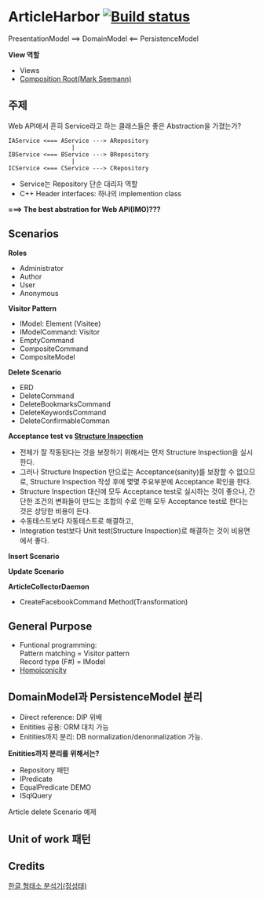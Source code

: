 ArticleHarbor [![Build status](https://ci.appveyor.com/api/projects/status/k9k4dd8qjsga7kvp?svg=true)](https://ci.appveyor.com/project/jwChung/articleharbor-webapidemo)
===============

PresentationModel ==> DomainModel <== PersistenceModel

**View 역할**

 - Views
 - [Composition Root(Mark Seemann)](http://blog.ploeh.dk/2011/07/28/CompositionRoot/)


주제
-----
Web API에서 흔히 Service라고 하는 클래스들은 좋은 Abstraction을 가졌는가?

    IAService <=== AService ---> ARepository
                      |
    IBService <=== BService ---> BRepository
                      |
    ICService <=== CService ---> CRepository

 - Service는 Repository 단순 대리자 역할
 - C++ Header interfaces: 하나의 implemention class

**===> The best abstration for Web API(IMO)???** 


Scenarios
---------

**Roles**

  - Administrator
  - Author
  - User
  - Anonymous

**Visitor Pattern**

  - IModel: Element (Visitee)
  - IModelCommand: Visitor
  - EmptyCommand
  - CompositeCommand
  - CompositeModel

**Delete Scenario**

  - ERD
  - DeleteCommand
  - DeleteBookmarksCommand
  - DeleteKeywordsCommand
  - DeleteConfirmableComman

**Acceptance test vs [Structure Inspection](http://blog.ploeh.dk/2013/04/04/structural-inspection/)**

  - 전체가 잘 작동된다는 것을 보장하기 위해서는 먼저 Structure Inspection을 실시한다.
  - 그러나 Structure Inspection 만으로는 Acceptance(sanity)를 보장할 수 없으므로,
    Structure Inspection 작성 후에 몇몇 주요부분에 Acceptance 확인을 한다.
  - Structure Inspection 대신에 모두 Acceptance test로 실시하는 것이 좋으나,
    간단한 조건의 변화들이 만드는 조합의 수로 인해 모두 Acceptance test로 한다는 것은
    상당한 비용이 든다.
  - 수동테스트보다 자동테스트로 해결하고,
  - Integration test보다 Unit test(Structure Inspection)로 해결하는 것이 비용면에서 좋다.

**Insert Scenario**

**Update Scenario**

**ArticleCollectorDaemon**

  - CreateFacebookCommand Method(Transformation)

General Purpose
---------------
  - Funtional programming:  
    Pattern matching = Visitor pattern  
    Record type (F#) = IModel
  - [Homoiconicity](http://vimeo.com/68236489)

DomainModel과 PersistenceModel 분리
----------------------------------

 - Direct reference: DIP 위배
 - Enitities 공용: ORM 대치 가능
 - Enitities까지 분리: DB normalization/denormalization 가능.


**Enitities까지 분리를 위해서는?**

 - Repository 패턴
 - IPredicate
 - EqualPredicate DEMO
 - ISqlQuery

Article delete Scenario 예제


Unit of work 패턴
-----------------


Credits
-------
[한글 형태소 분석기(정성태)](http://www.sysnet.pe.kr/2/0/1500)